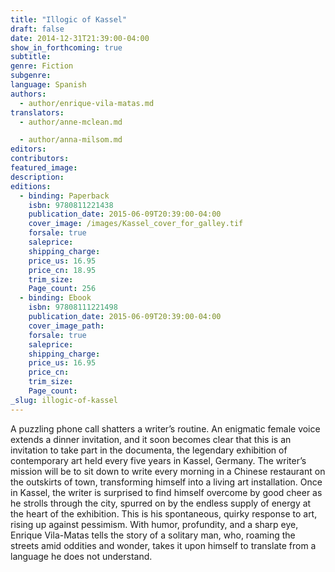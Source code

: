 ```yaml
---
title: "Illogic of Kassel"
draft: false
date: 2014-12-31T21:39:00-04:00
show_in_forthcoming: true
subtitle:
genre: Fiction
subgenre:
language: Spanish
authors:
  - author/enrique-vila-matas.md
translators:
  - author/anne-mclean.md

  - author/anna-milsom.md
editors:
contributors:
featured_image:
description:
editions:
  - binding: Paperback
    isbn: 9780811221438
    publication_date: 2015-06-09T20:39:00-04:00
    cover_image: /images/Kassel_cover_for_galley.tif
    forsale: true
    saleprice:
    shipping_charge:
    price_us: 16.95
    price_cn: 18.95
    trim_size:
    Page_count: 256
  - binding: Ebook
    isbn: 97808111221498
    publication_date: 2015-06-09T20:39:00-04:00
    cover_image_path:
    forsale: true
    saleprice:
    shipping_charge:
    price_us: 16.95
    price_cn:
    trim_size:
    Page_count:
_slug: illogic-of-kassel
---
```


A puzzling phone call shatters a writer’s routine. An enigmatic female voice extends a dinner invitation, and it soon becomes clear that this is an invitation to take part in the documenta, the legendary exhibition of contemporary art held every five years in Kassel, Germany. The writer’s mission will be to sit down to write every morning in a Chinese restaurant on the outskirts of town, transforming himself into a living art installation. Once in Kassel, the writer is surprised to find himself overcome by good cheer as he strolls through the city, spurred on by the endless supply of energy at the heart of the exhibition. This is his spontaneous, quirky response to art, rising up against pessimism. With humor, profundity, and a sharp eye, Enrique Vila-Matas tells the story of a solitary man, who, roaming the streets amid oddities and wonder, takes it upon himself to translate from a language he does not understand.

